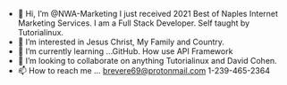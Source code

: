- 👋 Hi, I’m @NWA-Marketing I just received 2021 Best of Naples Internet Marketing Services.  I am a Full Stack Developer. Self taught by Tutorialinux.
- 👀 I’m interested in Jesus Christ, My Family and Country.
- 🌱 I’m currently learning ...GitHub. How use API Framework
- 💞️ I’m looking to collaborate on anything Tutorialinux and David Cohen.
- 📫 How to reach me ... brevere69@protonmail.com 1-239-465-2364

<!---
NWA-Marketing/NWA-Marketing is a ✨ special ✨ repository because its `README.md` (this file) appears on your GitHub profile.
You can click the Preview link to take a look at your changes.
--->
